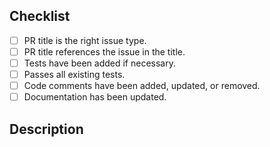 <!-- EDIT THE PR TITLE -->
<!-- <issue type>: short description (<closing type> ID-<number>)

    Issue Type: feat, fix, docs, style, refactor, test, chore
    Closing Type: fix, close, ref
    
    Examples:
    feat: add new feature (close ID-123)
    fix: wrong behaviour (fix ID-123)
    chore: change build tool (ref ID-123)
-->

## Checklist

<!-- Ensure that the pull request fulfils the following requirements, where applicable. Leave the items that are not applicable unchecked. -->
<!-- This section is mandatory. -->

- [ ] PR title is the right issue type.
- [ ] PR title references the issue in the title.
- [ ] Tests have been added if necessary.
- [ ] Passes all existing tests.
- [ ] Code comments have been added, updated, or removed.
- [ ] Documentation has been updated.

## Description

<!-- Add a description of the changes that this PR introduces and the impact they have. Look at the documentation for further guidance. -->
<!-- Delete this section if not applicable. -->